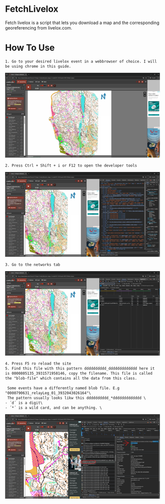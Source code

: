 # FetchLivelox

Fetch livelox is a script that lets you download a map and the corresponding georeferencing from livelox.com. 

# How To Use


    1. Go to your desired livelox event in a webbrowser of choice. I will be using chrome in this guide.

![Fig 1](assets/fig1.png)

    2. Press Ctrl + Shift + i or F12 to open the developer tools

![Fig 2](assets/fig2.png)

    3. Go to the networks tab

![Fig 3](assets/fig3.png)

    4. Press F5 ro reload the site
    5. Find this file with this pattern dddddddddd_ddddddddddddd here it is 0000805135_3931571958146, copy the filename. This file is called the "blob-file" which contains all the data from this class.

     Some events have a differently named blob file. E.g "0000790631_relayLeg_01_3932043026164"\
     The pattern usually looks likw this dddddddddd_*ddddddddddddd \
    - ´d´ is a digit\
    - ´*´ is a wild card, and can be anything. \


![Fig 4](assets/fig4.png)